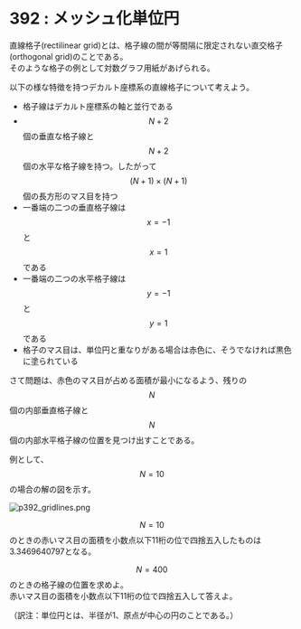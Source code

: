# 392 : メッシュ化単位円

直線格子(rectilinear grid)とは、格子線の間が等間隔に限定されない直交格子(orthogonal grid)のことである。\
そのような格子の例として対数グラフ用紙があげられる。

以下の様な特徴を持つデカルト座標系の直線格子について考えよう。

* 格子線はデカルト座標系の軸と並行である
* $$N+2$$個の垂直な格子線と$$N+2$$個の水平な格子線を持つ。したがって$$(N+1) \times (N+1)$$個の長方形のマス目を持つ
* 一番端の二つの垂直格子線は$$x = -1$$と$$x = 1$$である
* 一番端の二つの水平格子線は$$y = -1$$と$$y = 1$$である
* 格子のマス目は、単位円と重なりがある場合は赤色に、そうでなければ黒色に塗られている

さて問題は、赤色のマス目が占める面積が最小になるよう、残りの$$N$$個の内部垂直格子線と$$N$$個の内部水平格子線の位置を見つけ出すことである。

例として、$$N = 10$$の場合の解の図を示す。

![p392\_gridlines.png](https://projecteuler.net/project/images/p392\_gridlines.png)

$$N = 10$$のときの赤いマス目の面積を小数点以下11桁の位で四捨五入したものは3.3469640797となる。

$$N = 400$$のときの格子線の位置を求めよ。\
&#x20;赤いマス目の面積を小数点以下11桁の位で四捨五入して答えよ。

（訳注：単位円とは、半径が1、原点が中心の円のことである。）
